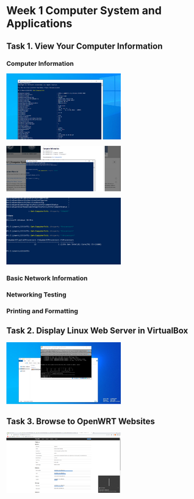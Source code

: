 # Week 1 Computer System and Applications

## Task 1. View Your Computer Information 

### Computer Information
<img
  src="https://github.com/ZainAHussain/Journal/blob/main/Annotation%202023-03-08%20113629.png"
  alt="Alt text"
  title="Optional title"
  style="display: inline-block; margin: 0 auto; max-width: 300px">

<img
  src="https://github.com/ZainAHussain/Journal/blob/main/Annotation%202023-03-08%20113545.png"
  alt="Alt text"
  title="Optional title"
  style="display: inline-block; margin: 0 auto; max-width: 300px">
  
  
  <img
  src="https://github.com/ZainAHussain/Journal/blob/main/Annotation%202023-03-08%20113954.png"
  alt="Alt text"
  title="Optional title"
  style="display: inline-block; margin: 0 auto; max-width: 300px">

### Basic Network Information


### Networking Testing


### Printing and Formatting



## Task 2. Display Linux Web Server in VirtualBox
<img
  src="https://github.com/ZainAHussain/Journal/blob/main/Annotation%202023-03-08%20121244.png"
  alt="Alt text"
  title="Optional title"
  style="display: inline-block; margin: 0 auto; max-width: 300px">
  
## Task 3. Browse to OpenWRT Websites
<img
  src="https://github.com/ZainAHussain/Journal/blob/main/Annotation%202023-03-08%20123150.png"
  alt="Alt text"
  title="Optional title"
  style="display: inline-block; margin: 0 auto; max-width: 300px">



